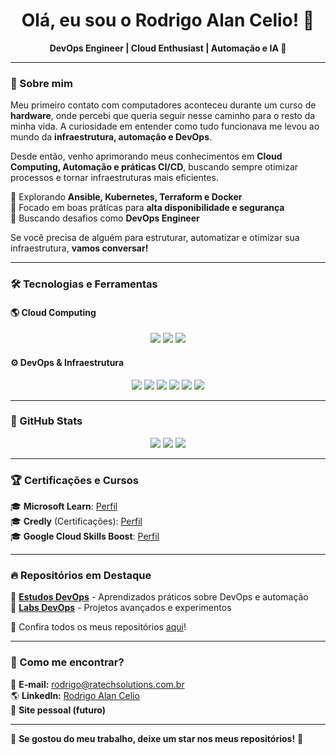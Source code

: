 <h1 align="center">Olá, eu sou o Rodrigo Alan Celio! 🚀</h1>

<p align="center">
  <strong>DevOps Engineer | Cloud Enthusiast | Automação e IA 🤖</strong>
</p>

---

### 🚀 Sobre mim
Meu primeiro contato com computadores aconteceu durante um curso de **hardware**, onde percebi que queria seguir nesse caminho para o resto da minha vida. A curiosidade em entender como tudo funcionava me levou ao mundo da **infraestrutura, automação e DevOps**.

Desde então, venho aprimorando meus conhecimentos em **Cloud Computing, Automação e práticas CI/CD**, buscando sempre otimizar processos e tornar infraestruturas mais eficientes.

🔹 Explorando **Ansible, Kubernetes, Terraform e Docker**  
🔹 Focado em boas práticas para **alta disponibilidade e segurança**  
🔹 Buscando desafios como **DevOps Engineer**  

Se você precisa de alguém para estruturar, automatizar e otimizar sua infraestrutura, **vamos conversar!**

---

### 🛠️ Tecnologias e Ferramentas

#### **🌎 Cloud Computing**
<p align="center">
  <img src="https://img.shields.io/badge/AWS-%23232F3E?style=for-the-badge&logo=amazon-aws&logoColor=white" />
  <img src="https://img.shields.io/badge/Azure-%230072C6?style=for-the-badge&logo=microsoft-azure&logoColor=white" />
  <img src="https://img.shields.io/badge/Google_Cloud-%234285F4?style=for-the-badge&logo=google-cloud&logoColor=white" />
</p>

#### **⚙️ DevOps & Infraestrutura**
<p align="center">
  <img src="https://img.shields.io/badge/Linux-%23FCC624?style=for-the-badge&logo=linux&logoColor=black" />
  <img src="https://img.shields.io/badge/Docker-%230db7ed?style=for-the-badge&logo=docker&logoColor=white" />
  <img src="https://img.shields.io/badge/Kubernetes-%23326ce5?style=for-the-badge&logo=kubernetes&logoColor=white" />
  <img src="https://img.shields.io/badge/Terraform-%235835CC?style=for-the-badge&logo=terraform&logoColor=white" />
  <img src="https://img.shields.io/badge/Ansible-%23EE0000?style=for-the-badge&logo=ansible&logoColor=white" />
  <img src="https://img.shields.io/badge/Git-%23F05032?style=for-the-badge&logo=git&logoColor=white" />
</p>

---

### 💊 GitHub Stats
<p align="center">
  <img src="https://github-profile-summary-cards.vercel.app/api/cards/profile-details?username=rodrigoalancelio&theme=github_dark"/>
  <img src="https://github-readme-stats.vercel.app/api?username=rodrigoalancelio&show_icons=true&theme=dark&include_all_commits=true&count_private=true"/>
  <img src="https://github-readme-streak-stats.herokuapp.com/?user=rodrigoalancelio&theme=dark"/>
</p>

---

### 🏆 Certificações e Cursos
🎓 **Microsoft Learn**: [Perfil](https://learn.microsoft.com/pt-br/users/rodrigoalancelio-9704/)  
🎓 **Credly** (Certificações): [Perfil](https://www.credly.com/users/rodrigo-celio)  
🎓 **Google Cloud Skills Boost**: [Perfil](https://www.cloudskillsboost.google/public_profiles/424b7d97-aef6-4bf6-8c20-1fc6ab7d50ec)  

---

### 🔥 Repositórios em Destaque
🔹 [**Estudos DevOps**](https://github.com/rodrigoalancelio/Estudos_DevOps) - Aprendizados práticos sobre DevOps e automação  
🔹 [**Labs DevOps**](https://github.com/rodrigoalancelio/Laboratorios-para-DevOps) - Projetos avançados e experimentos  

📌 Confira todos os meus repositórios [aqui](https://github.com/rodrigoalancelio?tab=repositories)!

---

### 📢 Como me encontrar?
📩 **E-mail:** rodrigo@ratechsolutions.com.br  
🌎 **LinkedIn:** [Rodrigo Alan Celio](https://www.linkedin.com/in/rodrigoalancelio/)  
🚀 **Site pessoal (futuro)**  

---

🌟 **Se gostou do meu trabalho, deixe um star nos meus repositórios!** 🌟

